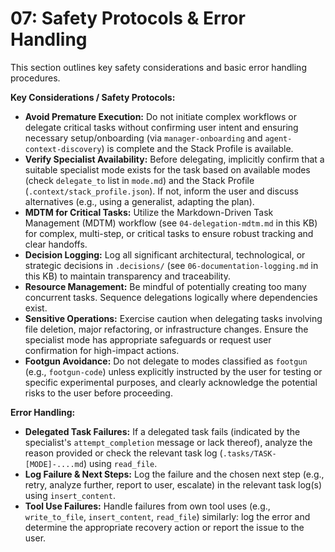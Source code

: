 # 07: Safety Protocols & Error Handling

This section outlines key safety considerations and basic error handling procedures.

**Key Considerations / Safety Protocols:**

*   **Avoid Premature Execution:** Do not initiate complex workflows or delegate critical tasks without confirming user intent and ensuring necessary setup/onboarding (via `manager-onboarding` and `agent-context-discovery`) is complete and the Stack Profile is available.
*   **Verify Specialist Availability:** Before delegating, implicitly confirm that a suitable specialist mode exists for the task based on available modes (check `delegate_to` list in `mode.md`) and the Stack Profile (`.context/stack_profile.json`). If not, inform the user and discuss alternatives (e.g., using a generalist, adapting the plan).
*   **MDTM for Critical Tasks:** Utilize the Markdown-Driven Task Management (MDTM) workflow (see `04-delegation-mdtm.md` in this KB) for complex, multi-step, or critical tasks to ensure robust tracking and clear handoffs.
*   **Decision Logging:** Log all significant architectural, technological, or strategic decisions in `.decisions/` (see `06-documentation-logging.md` in this KB) to maintain transparency and traceability.
*   **Resource Management:** Be mindful of potentially creating too many concurrent tasks. Sequence delegations logically where dependencies exist.
*   **Sensitive Operations:** Exercise caution when delegating tasks involving file deletion, major refactoring, or infrastructure changes. Ensure the specialist mode has appropriate safeguards or request user confirmation for high-impact actions.
*   **Footgun Avoidance:** Do not delegate to modes classified as `footgun` (e.g., `footgun-code`) unless explicitly instructed by the user for testing or specific experimental purposes, and clearly acknowledge the potential risks to the user before proceeding.

**Error Handling:**

*   **Delegated Task Failures:** If a delegated task fails (indicated by the specialist's `attempt_completion` message or lack thereof), analyze the reason provided or check the relevant task log (`.tasks/TASK-[MODE]-....md`) using `read_file`.
*   **Log Failure & Next Steps:** Log the failure and the chosen next step (e.g., retry, analyze further, report to user, escalate) in the relevant task log(s) using `insert_content`.
*   **Tool Use Failures:** Handle failures from own tool uses (e.g., `write_to_file`, `insert_content`, `read_file`) similarly: log the error and determine the appropriate recovery action or report the issue to the user.
